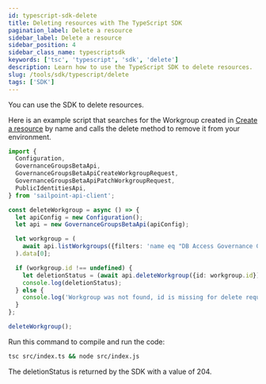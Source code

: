 ```yaml
---
id: typescript-sdk-delete
title: Deleting resources with The TypeScript SDK
pagination_label: Delete a resource
sidebar_label: Delete a resource
sidebar_position: 4
sidebar_class_name: typescriptsdk
keywords: ['tsc', 'typescript', 'sdk', 'delete']
description: Learn how to use the TypeScript SDK to delete resources.
slug: /tools/sdk/typescript/delete
tags: ['SDK']
---
```


You can use the SDK to delete resources.

Here is an example script that searches for the Workgroup created in [Create a resource](./creating-resources.md) by name and calls the delete method to remove it from your environment.

```typescript
import {
  Configuration,
  GovernanceGroupsBetaApi,
  GovernanceGroupsBetaApiCreateWorkgroupRequest,
  GovernanceGroupsBetaApiPatchWorkgroupRequest,
  PublicIdentitiesApi,
} from 'sailpoint-api-client';

const deleteWorkgroup = async () => {
  let apiConfig = new Configuration();
  let api = new GovernanceGroupsBetaApi(apiConfig);

  let workgroup = (
    await api.listWorkgroups({filters: 'name eq "DB Access Governance Group"'})
  ).data[0];

  if (workgroup.id !== undefined) {
    let deletionStatus = (await api.deleteWorkgroup({id: workgroup.id})).status;
    console.log(deletionStatus);
  } else {
    console.log('Workgroup was not found, id is missing for delete request.');
  }
};

deleteWorkgroup();
```

Run this command to compile and run the code:

```bash
tsc src/index.ts && node src/index.js
```

The deletionStatus is returned by the SDK with a value of 204.

